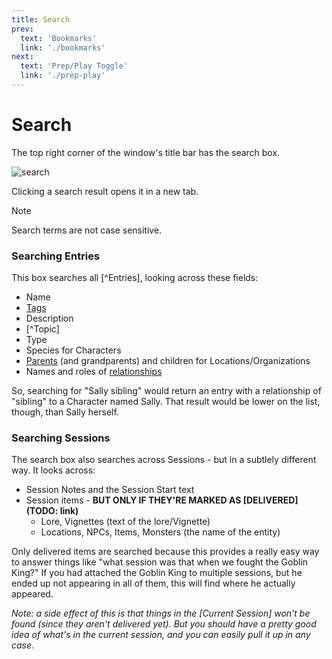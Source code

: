 ```yaml
---
title: Search
prev: 
  text: 'Bookmarks'
  link: './bookmarks'
next: 
  text: 'Prep/Play Toggle'
  link: './prep-play'
---
```

# Search
The top right corner of the window's title bar has the search box.

![search](/assets/images/search.webp)

Clicking a search result opens it in a new tab.

> [!NOTE]
> Search terms are not case sensitive.  

### Searching Entries
This box searches all [^Entries], looking across these fields:
* Name
* [Tags](/reference/world-building/content/entry/tags)
* Description
* [^Topic]
* Type 
* Species for Characters 
* [Parents](/reference/navigation/sidebar#hierarchies) (and grandparents) and children for Locations/Organizations
* Names and roles of [relationships](/reference/content/entry/relationships)

So, searching for "Sally sibling" would return an entry with a relationship of "sibling" to a Character named Sally.  That result would be lower on the list, though, than Sally herself.

### Searching Sessions
The search box also searches across Sessions - but in a subtlely different way.  It looks across:
* Session Notes and the Session Start text
* Session items - **BUT ONLY IF THEY'RE MARKED AS [DELIVERED](TODO: link)**
  * Lore, Vignettes (text of the lore/Vignette)
  * Locations, NPCs, Items, Monsters (the name of the entity)

Only delivered items are searched because this provides a really easy way to answer things like "what session was that when we fought the Goblin King?"  If you had attached the Goblin King to multiple sessions, but he ended up not appearing in all of them, this will find where he actually appeared.

*Note: a side effect of this is that things in the [Current Session] won't be found (since they aren't delivered yet).  But you should have a pretty good idea of what's in the current session, and you can easily pull it up in any case.*
